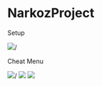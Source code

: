 # NarkozProject
Setup

<img src="https://cdn.discordapp.com/attachments/788015189525790761/935173049836240936/setup.gif">/

Cheat Menu

<img src="https://cdn.discordapp.com/attachments/788015189525790761/935173906803871784/unknown.png">/
<img src="https://i.gyazo.com/.jpg"/>
<img src="https://i.gyazo.com/.jpg"/>

